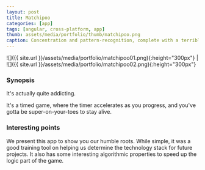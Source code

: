 ```yaml
---
layout: post
title: Matchipoo
categories: [app]
tags: [angular, cross-platform, app]
thumb: assets/media/portfolio/thumb/matchipoo.png
caption: Concentration and pattern-recognition, complete with a terrible app name
---
```


![]({{ site.url }}/assets/media/portfolio/matchipoo01.png){:height="300px"} | ![]({{ site.url }}/assets/media/portfolio/matchipoo02.png){:height="300px"}

### Synopsis
It's actually quite addicting.

It's a timed game, where the timer accelerates as you progress, and you've gotta be super-on-your-toes to stay alive.

### Interesting points
We present this app to show you our humble roots. While simple, it was a good training tool on helping us determine the technology stack for future projects. It also has some interesting algorithmic properties to speed up the logic part of the game.
